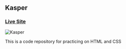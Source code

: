 ## Kasper

### [Live Site](https://majidalilouch.github.io/Leon)

![Kasper](https://www.dropbox.com/s/2lo8p5vgzdj7bs1/leon.png?dl=0)

This is a code repository for practicing on HTML and CSS
